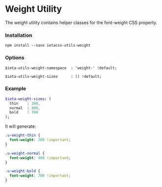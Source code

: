 # Weight Utility #

The weight utility contains helper classes for the font-weight CSS property.


### Installation ###

```
npm install --save iotacss-utils-weight
```


### Options ###

```
$iota-utils-weight-namespace  : 'weight-' !default;

$iota-utils-weight-sizes      : () !default;
```


### Example ###

```sass
$iota-weight-sizes: (
  thin    : 300,
  normal  : 400,
  bold    : 700
);
```

It will generate:

```css
.u-weight-thin {
  font-weight: 300 !important;
}

.u-weight-normal {
  font-weight: 400 !important;
}

.u-weight-bold {
  font-weight: 700 !important;
}
```
